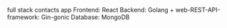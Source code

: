 full stack contacts app
Frontend: React
Backend: Golang + web-REST-API-framework: Gin-gonic
Database: MongoDB
